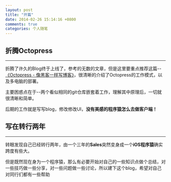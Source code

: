```yaml
---
layout: post
title: "开篇"
date: 2014-02-26 15:14:16 +0800
comments: true
categories: 个人随笔
---
```

## 折腾Octopress
---

折腾了许久的Blog终于上线了，参考的无数的文章，但是这里要重点推荐这篇--[《Octopress - 像黑客一样写博客》](http://williamherry.com/blog/2012/07/20/octopress-setup/)，很清晰的介绍了Octopress的工作模式，以及多电脑的部署。

主要困惑点在于--两个看似相同的git仓库嵌套着工作，理解其中原理后，一切就很清晰和简单。

后期的工作就是写写blog，修改修改UI，**没有美感的程序猿怎么去做客户端！**

## 写在转行两年
---

转眼发现自己已经转行两年，由一个三年的**Sales**突然变身成一个**iOS程序猿**确实跨度有些大。

但是既然现在身为一个程序猿，那么有必要开始对自己的一些知识点做个总结，对一些技巧做一些分享，对一些问题做一些讨论，所以建下这个blog，希望对自己对同行们都有一些帮助